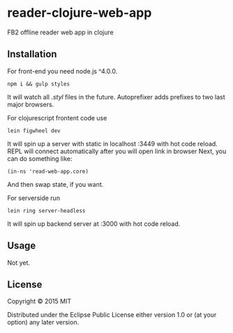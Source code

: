 # reader-clojure-web-app

FB2 offline reader web app in clojure

## Installation

For front-end you need node.js ^4.0.0.
```
npm i && gulp styles
```
It will watch all *.styl* files in the future.
Autoprefixer adds prefixes to two last major browsers.

For clojurescript frontent code use
```
lein figwheel dev
```
It will spin up a server with static in localhost :3449 with hot code reload.
REPL will connect automatically after you will open link in browser
Next, you can do something like:
```
(in-ns 'read-web-app.core)
```
And then swap state, if you want.

For serverside run
```
lein ring server-headless
```

It will spin up backend server at :3000 with hot code reload.

## Usage

Not yet.

## License

Copyright © 2015 MIT

Distributed under the Eclipse Public License either version 1.0 or (at
your option) any later version.

